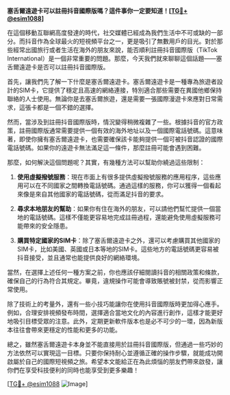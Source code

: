 **塞舌爾遠遊卡可以註冊抖音國際版嗎？這件事你一定要知道！[[TG💪+ @esim1088](https://t.me/s/esim1088)]**

在這個移動互聯網高度發達的時代，社交媒體已經成為我們生活中不可或缺的一部分。而抖音作為全球最火的短視頻平台之一，更是吸引了無數用戶的目光。對於那些經常出國旅行或者生活在海外的朋友來說，能否順利註冊抖音國際版（TikTok International）是一個非常重要的問題。那麼，今天我們就來聊聊這個話題——塞舌爾遠遊卡是否可以註冊抖音國際版。

首先，讓我們先了解一下什麼是塞舌爾遠遊卡。塞舌爾遠遊卡是一種專為旅遊者設計的SIM卡，它提供了穩定且高速的網絡連接，特別適合那些需要在異國他鄉保持聯絡的人士使用。無論你是去塞舌爾旅遊，還是需要一張國際漫遊卡來應對日常需求，這張卡都是一個不錯的選擇。

然而，當涉及到註冊抖音國際版時，情況變得稍微複雜了一些。根據抖音的官方政策，註冊國際版通常需要提供一個有效的海外地址以及一個國際電話號碼。這意味著，即使你擁有塞舌爾遠遊卡，也需要確保該卡能夠提供一個可被抖音認證的國際電話號碼。如果你的遠遊卡無法滿足這一條件，那麼註冊可能會遇到困難。

那麼，如何解決這個問題呢？其實，有幾種方法可以幫助你繞過這些限制：

1. **使用虛擬撥號服務**：現在市面上有很多提供虛擬撥號服務的應用程序，這些應用可以在不同國家之間轉換電話號碼。通過這樣的服務，你可以獲得一個看起來像是來自其他國家的電話號碼，從而滿足抖音的要求。

2. **尋求本地朋友的幫助**：如果你有住在海外的朋友，可以請他們幫忙提供一個當地的電話號碼。這樣不僅能更容易地完成註冊過程，還能避免使用虛擬服務可能帶來的安全隱患。

3. **購買特定國家的SIM卡**：除了塞舌爾遠遊卡之外，還可以考慮購買其他國家的SIM卡，比如美國、英國或日本等地的SIM卡。這些地方的電話號碼更容易被抖音接受，並且通常也能提供良好的網絡環境。

當然，在選擇上述任何一種方案之前，你也應該仔細閱讀抖音的相關政策和條款，確保自己的行為符合其規定。畢竟，違規操作可能會導致賬號被封禁，從而影響正常使用。

除了技術上的考量外，還有一些小技巧能讓你在使用抖音國際版時更加得心應手。例如，合理安排視頻發布時間，選擇適合當地文化的內容進行創作，這樣才能更好地吸引目標受眾的注意。此外，定期更新軟件版本也是必不可少的一環，因為新版本往往會帶來更穩定的性能和更多的功能。

總之，雖然塞舌爾遠遊卡本身並不能直接用於註冊抖音國際版，但通過一些巧妙的方法依然可以實現這一目標。只要你保持耐心並遵循正確的操作步驟，就能成功開啟屬於自己的國際短視頻之旅。希望本文能給正在為此煩惱的朋友們帶來啟發，讓你們在享受科技便利的同時也能享受到更多樂趣！

[[TG💪+ @esim1088](https://t.me/s/esim1088) ![Image](https://i.postimg.cc/4NQfJmqS/Snipaste-2025-05-13-00-14-12.png)]